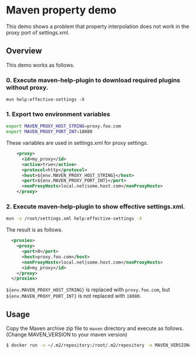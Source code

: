 # Maven property demo

This demo shows a problem that property interpolation does not work in the proxy port 
of settings.xml.

## Overview
This demo works as follows.

### 0. Execute maven-help-plugin to download required plugins without proxy.
```
mvn help:effective-settings -X
```

### 1. Export two environment variables
```bash
export MAVEN_PROXY_HOST_STRING=proxy.foo.com
export MAVEN_PROXY_PORT_INT=18080
```

These variables are used in settings.xml for proxy settings.

```xml
    <proxy>
      <id>my_proxy</id>
      <active>true</active>
      <protocol>http</protocol>
      <host>${env.MAVEN_PROXY_HOST_STRING}</host>
      <port>${env.MAVEN_PROXY_PORT_INT}</port>
      <nonProxyHosts>local.net|some.host.com</nonProxyHosts>
    </proxy>
```

### 2. Execute maven-help-plugin to show effective settings.xml.

```bash
mvn -s /root/settings.xml help:effective-settings -X
```

The result is as follows.

```xml
  <proxies>
    <proxy>
      <port>0</port>
      <host>proxy.foo.com</host>
      <nonProxyHosts>local.net|some.host.com</nonProxyHosts>
      <id>my_proxy</id>
    </proxy>
  </proxies>
```

`${env.MAVEN_PROXY_HOST_STRING}` is replaced with `proxy.foo.com`, 
but `${env.MAVEN_PROXY_PORT_INT}` is not replaced with `18080`.

## Usage
Copy the Maven archive zip file to `maven` directory and execute as follows.
(Change MAVEN_VERSION to your maven version)
```bash
$ docker run -v ~/.m2/repository:/root/.m2/repository -e MAVEN_VERSION=3.5.4-SNAPSHOT $(docker build -q .)
```

